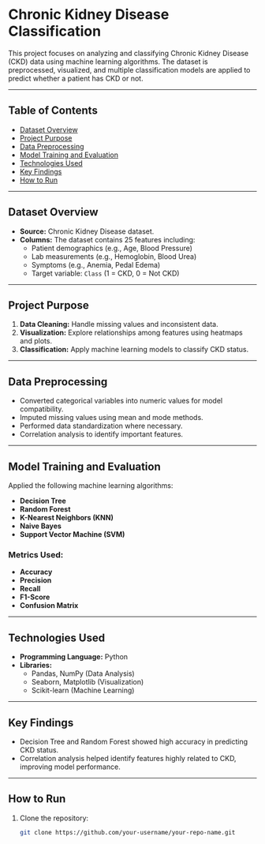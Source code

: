 # Chronic Kidney Disease Classification

This project focuses on analyzing and classifying Chronic Kidney Disease (CKD) data using machine learning algorithms. The dataset is preprocessed, visualized, and multiple classification models are applied to predict whether a patient has CKD or not.

---

## Table of Contents
- [Dataset Overview](#dataset-overview)
- [Project Purpose](#project-purpose)
- [Data Preprocessing](#data-preprocessing)
- [Model Training and Evaluation](#model-training-and-evaluation)
- [Technologies Used](#technologies-used)
- [Key Findings](#key-findings)
- [How to Run](#how-to-run)

---

## Dataset Overview
- **Source:** Chronic Kidney Disease dataset.
- **Columns:** The dataset contains 25 features including:
  - Patient demographics (e.g., Age, Blood Pressure)
  - Lab measurements (e.g., Hemoglobin, Blood Urea)
  - Symptoms (e.g., Anemia, Pedal Edema)
  - Target variable: `Class` (1 = CKD, 0 = Not CKD)

---

## Project Purpose
1. **Data Cleaning:** Handle missing values and inconsistent data.
2. **Visualization:** Explore relationships among features using heatmaps and plots.
3. **Classification:** Apply machine learning models to classify CKD status.

---

## Data Preprocessing
- Converted categorical variables into numeric values for model compatibility.
- Imputed missing values using mean and mode methods.
- Performed data standardization where necessary.
- Correlation analysis to identify important features.

---

## Model Training and Evaluation
Applied the following machine learning algorithms:
- **Decision Tree**
- **Random Forest**
- **K-Nearest Neighbors (KNN)**
- **Naive Bayes**
- **Support Vector Machine (SVM)**

### Metrics Used:
- **Accuracy**
- **Precision**
- **Recall**
- **F1-Score**
- **Confusion Matrix**

---

## Technologies Used
- **Programming Language:** Python
- **Libraries:** 
  - Pandas, NumPy (Data Analysis)
  - Seaborn, Matplotlib (Visualization)
  - Scikit-learn (Machine Learning)

---

## Key Findings
- Decision Tree and Random Forest showed high accuracy in predicting CKD status.
- Correlation analysis helped identify features highly related to CKD, improving model performance.

---

## How to Run
1. Clone the repository:
   ```bash
   git clone https://github.com/your-username/your-repo-name.git
